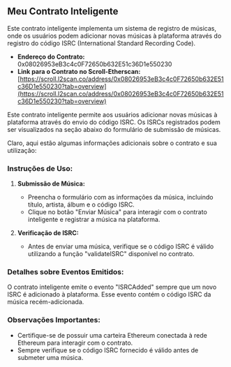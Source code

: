## Meu Contrato Inteligente

Este contrato inteligente implementa um sistema de registro de músicas, onde os usuários podem adicionar novas músicas à plataforma através do registro do código ISRC (International Standard Recording Code).

- **Endereço do Contrato:** 0x08026953eB3c4c0F72650b632E51c36D1e550230
- **Link para o Contrato no Scroll-Etherscan:** [https://scroll.l2scan.co/address/0x08026953eB3c4c0F72650b632E51c36D1e550230?tab=overview](https://scroll.l2scan.co/address/0x08026953eB3c4c0F72650b632E51c36D1e550230?tab=overview)

Este contrato inteligente permite aos usuários adicionar novas músicas à plataforma através do envio do código ISRC. Os ISRCs registrados podem ser visualizados na seção abaixo do formulário de submissão de músicas.

Claro, aqui estão algumas informações adicionais sobre o contrato e sua utilização:

### Instruções de Uso:

1. **Submissão de Música:**
   - Preencha o formulário com as informações da música, incluindo título, artista, álbum e o código ISRC.
   - Clique no botão "Enviar Música" para interagir com o contrato inteligente e registrar a música na plataforma.

2. **Verificação de ISRC:**
   - Antes de enviar uma música, verifique se o código ISRC é válido utilizando a função "validateISRC" disponível no contrato.

### Detalhes sobre Eventos Emitidos:

O contrato inteligente emite o evento "ISRCAdded" sempre que um novo ISRC é adicionado à plataforma. Esse evento contém o código ISRC da música recém-adicionada.

### Observações Importantes:

- Certifique-se de possuir uma carteira Ethereum conectada à rede Ethereum para interagir com o contrato.
- Sempre verifique se o código ISRC fornecido é válido antes de submeter uma música.